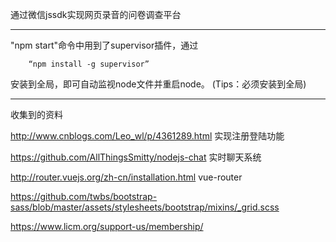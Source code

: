 通过微信jssdk实现网页录音的问卷调查平台


-------------------------------

"npm start"命令中用到了supervisor插件，通过

        “npm install -g supervisor”

安装到全局，即可自动监视node文件并重启node。   (Tips：必须安装到全局)


--------------------------------

收集到的资料

http://www.cnblogs.com/Leo_wl/p/4361289.html  实现注册登陆功能

https://github.com/AllThingsSmitty/nodejs-chat 实时聊天系统

http://router.vuejs.org/zh-cn/installation.html vue-router

https://github.com/twbs/bootstrap-sass/blob/master/assets/stylesheets/bootstrap/mixins/_grid.scss

https://www.licm.org/support-us/membership/